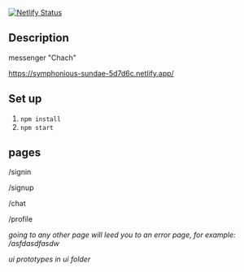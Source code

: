 [![Netlify Status](https://api.netlify.com/api/v1/badges/ec87d488-6bb4-4fdf-8269-fc24ae07e746/deploy-status)](https://app.netlify.com/sites/symphonious-sundae-5d7d6c/deploys)

## Description

messenger "Chach"

https://symphonious-sundae-5d7d6c.netlify.app/

## Set up

1. `npm install`
2. `npm start` 

## pages

/signin

/signup

/chat

/profile

*going to any other page will leed you to an error page, for example: /asfdasdfasdw*

*ui prototypes in ui folder*

